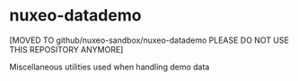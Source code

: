 nuxeo-datademo
=========

[MOVED TO github/nuxeo-sandbox/nuxeo-datademo PLEASE DO NOT USE THIS REPOSITORY ANYMORE]

Miscellaneous utilities used when handling demo data

